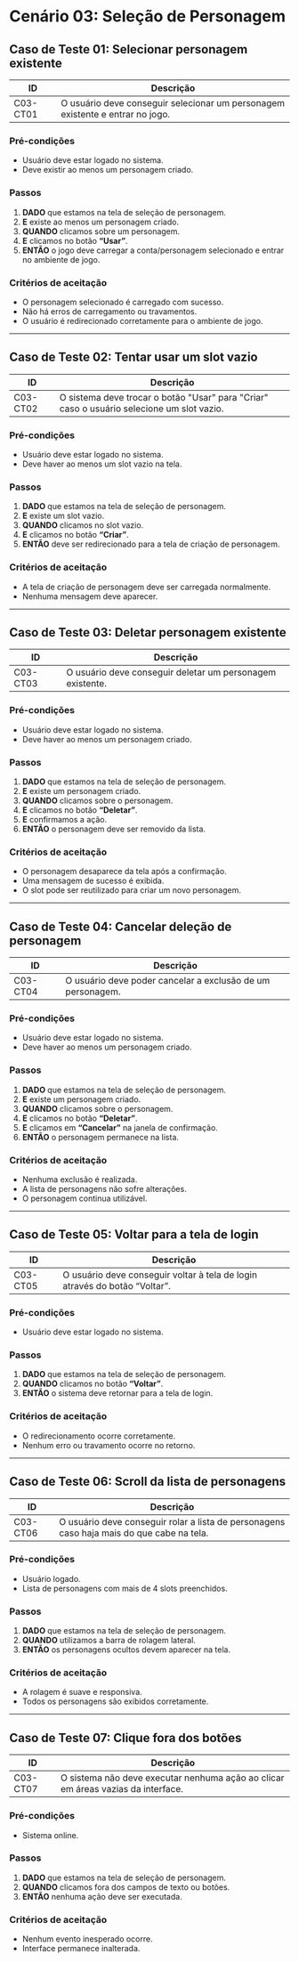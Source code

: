 # Cenário 03: Seleção de Personagem

## Caso de Teste 01: Selecionar personagem existente

| ID | Descrição |
|----|------------|
| C03-CT01 | O usuário deve conseguir selecionar um personagem existente e entrar no jogo. |

### Pré-condições
- Usuário deve estar logado no sistema.  
- Deve existir ao menos um personagem criado.

### Passos
1. **DADO** que estamos na tela de seleção de personagem.  
2. **E** existe ao menos um personagem criado.  
3. **QUANDO** clicamos sobre um personagem.  
4. **E** clicamos no botão **“Usar”**.  
5. **ENTÃO** o jogo deve carregar a conta/personagem selecionado e entrar no ambiente de jogo.

### Critérios de aceitação
- O personagem selecionado é carregado com sucesso.  
- Não há erros de carregamento ou travamentos.  
- O usuário é redirecionado corretamente para o ambiente de jogo.

---

## Caso de Teste 02: Tentar usar um slot vazio

| ID | Descrição |
|----|------------|
| C03-CT02 | O sistema deve trocar o botão "Usar" para "Criar" caso o usuário selecione um slot vazio. |

### Pré-condições
- Usuário deve estar logado no sistema.  
- Deve haver ao menos um slot vazio na tela.

### Passos
1. **DADO** que estamos na tela de seleção de personagem.  
2. **E** existe um slot vazio.  
3. **QUANDO** clicamos no slot vazio.  
4. **E** clicamos no botão **“Criar”**.  
5. **ENTÃO** deve ser redirecionado para a tela de criação de personagem.

### Critérios de aceitação
- A tela de criação de personagem deve ser carregada normalmente.  
- Nenhuma mensagem deve aparecer.  

---

## Caso de Teste 03: Deletar personagem existente

| ID | Descrição |
|----|------------|
| C03-CT03 | O usuário deve conseguir deletar um personagem existente. |

### Pré-condições
- Usuário deve estar logado no sistema.  
- Deve haver ao menos um personagem criado.

### Passos
1. **DADO** que estamos na tela de seleção de personagem.  
2. **E** existe um personagem criado.  
3. **QUANDO** clicamos sobre o personagem.  
4. **E** clicamos no botão **“Deletar”**.  
5. **E** confirmamos a ação.  
6. **ENTÃO** o personagem deve ser removido da lista.

### Critérios de aceitação
- O personagem desaparece da tela após a confirmação.  
- Uma mensagem de sucesso é exibida.  
- O slot pode ser reutilizado para criar um novo personagem.

---

## Caso de Teste 04: Cancelar deleção de personagem

| ID | Descrição |
|----|------------|
| C03-CT04 | O usuário deve poder cancelar a exclusão de um personagem. |

### Pré-condições
- Usuário deve estar logado no sistema.  
- Deve haver ao menos um personagem criado.

### Passos
1. **DADO** que estamos na tela de seleção de personagem.  
2. **E** existe um personagem criado.  
3. **QUANDO** clicamos sobre o personagem.  
4. **E** clicamos no botão **“Deletar”**.  
5. **E** clicamos em **“Cancelar”** na janela de confirmação.  
6. **ENTÃO** o personagem permanece na lista.

### Critérios de aceitação
- Nenhuma exclusão é realizada.  
- A lista de personagens não sofre alterações.  
- O personagem continua utilizável.

---

## Caso de Teste 05: Voltar para a tela de login

| ID | Descrição |
|----|------------|
| C03-CT05 | O usuário deve conseguir voltar à tela de login através do botão “Voltar”. |

### Pré-condições
- Usuário deve estar logado no sistema.

### Passos
1. **DADO** que estamos na tela de seleção de personagem.  
2. **QUANDO** clicamos no botão **“Voltar”**.  
3. **ENTÃO** o sistema deve retornar para a tela de login.

### Critérios de aceitação
- O redirecionamento ocorre corretamente.  
- Nenhum erro ou travamento ocorre no retorno.

---

## Caso de Teste 06: Scroll da lista de personagens

| ID | Descrição |
|----|------------|
| C03-CT06 | O usuário deve conseguir rolar a lista de personagens caso haja mais do que cabe na tela. |

### Pré-condições
- Usuário logado.  
- Lista de personagens com mais de 4 slots preenchidos.

### Passos
1. **DADO** que estamos na tela de seleção de personagem.  
2. **QUANDO** utilizamos a barra de rolagem lateral.  
3. **ENTÃO** os personagens ocultos devem aparecer na tela.

### Critérios de aceitação
- A rolagem é suave e responsiva.  
- Todos os personagens são exibidos corretamente.

---

## Caso de Teste 07: Clique fora dos botões

| ID | Descrição |
|----|------------|
| C03-CT07 | O sistema não deve executar nenhuma ação ao clicar em áreas vazias da interface. |

### Pré-condições
- Sistema online.

### Passos
1. **DADO** que estamos na tela de seleção de personagem.  
2. **QUANDO** clicamos fora dos campos de texto ou botões.  
3. **ENTÃO** nenhuma ação deve ser executada.

### Critérios de aceitação
- Nenhum evento inesperado ocorre.  
- Interface permanece inalterada.


